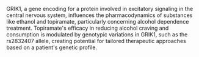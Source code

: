 GRIK1, a gene encoding for a protein involved in excitatory signaling in the central nervous system, influences the pharmacodynamics of substances like ethanol and topiramate, particularly concerning alcohol dependence treatment. Topiramate's efficacy in reducing alcohol craving and consumption is modulated by genotypic variations in GRIK1, such as the rs2832407 allele, creating potential for tailored therapeutic approaches based on a patient's genetic profile.